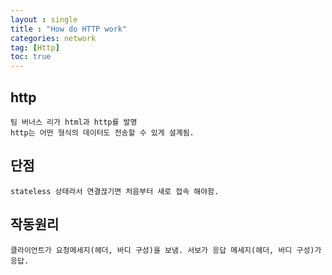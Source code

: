 ```yaml
---
layout : single
title : "How do HTTP work"
categories: network
tag: [Http]
toc: true
---
```

## http  
    팀 버너스 리가 html과 http를 발명 
    http는 어떤 형식의 데이터도 전송할 수 있게 설계됨.

## 단점
    stateless 상태라서 연결끊기면 처음부터 새로 접속 해야함.

## 작동원리
    클라이언트가 요청메세지(헤더, 바디 구성)을 보냄. 서보가 응답 메세지(헤더, 바디 구성)가 응답.
    
